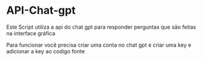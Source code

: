 # API-Chat-gpt
 Este Script utiliza a api do chat gpt para responder perguntas que são feitas na interface gráfica 

 Para funcionar você precisa criar uma conta no chat gpt e criar uma key e adicionar a key ao codigo fonte
